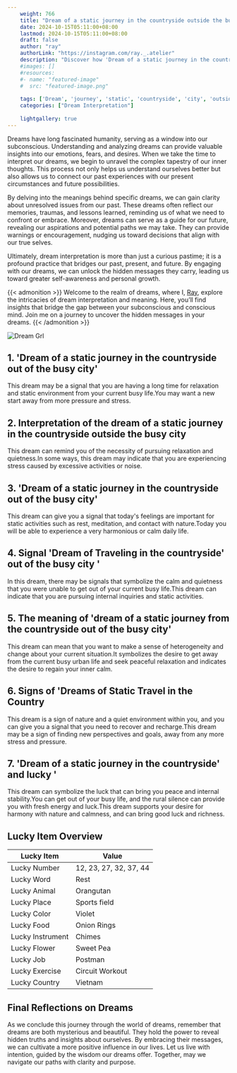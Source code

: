 ```yaml
---
    weight: 766
    title: "Dream of a static journey in the countryside outside the busy city"  # Assuming 'title' column exists
    date: 2024-10-15T05:11:00+08:00
    lastmod: 2024-10-15T05:11:00+08:00
    draft: false
    author: "ray"
    authorLink: "https://instagram.com/ray._.atelier"
    description: "Discover how 'Dream of a static journey in the countryside outside the busy city' can interpret your future and uncover its significant meanings in your life."
    #images: []
    #resources:
    #- name: "featured-image"
    #  src: "featured-image.png"
    
    tags: ['Dream', 'journey', 'static', 'countryside', 'city', 'outside', 'busy']
    categories: ["Dream Interpretation"]
    
    lightgallery: true
---
```

    
Dreams have long fascinated humanity, serving as a window into our subconscious. Understanding and analyzing dreams can provide valuable insights into our emotions, fears, and desires. When we take the time to interpret our dreams, we begin to unravel the complex tapestry of our inner thoughts. This process not only helps us understand ourselves better but also allows us to connect our past experiences with our present circumstances and future possibilities.

By delving into the meanings behind specific dreams, we can gain clarity about unresolved issues from our past. These dreams often reflect our memories, traumas, and lessons learned, reminding us of what we need to confront or embrace. Moreover, dreams can serve as a guide for our future, revealing our aspirations and potential paths we may take. They can provide warnings or encouragement, nudging us toward decisions that align with our true selves.

Ultimately, dream interpretation is more than just a curious pastime; it is a profound practice that bridges our past, present, and future. By engaging with our dreams, we can unlock the hidden messages they carry, leading us toward greater self-awareness and personal growth.

{{< admonition >}}
Welcome to the realm of dreams, where I, [Ray](https://instagram.com/ray._.atelier), explore the intricacies of dream interpretation and meaning. Here, you’ll find insights that bridge the gap between your subconscious and conscious mind. Join me on a journey to uncover the hidden messages in your dreams.
{{< /admonition >}}

![Dream Grl](https://cdn.pixabay.com/photo/2017/11/02/03/35/gothic-2910057_1280.jpg "Dream Grl")

## 1. 'Dream of a static journey in the countryside out of the busy city'
This dream may be a signal that you are having a long time for relaxation and static environment from your current busy life.You may want a new start away from more pressure and stress.

## 2. Interpretation of the dream of a static journey in the countryside outside the busy city
This dream can remind you of the necessity of pursuing relaxation and quietness.In some ways, this dream may indicate that you are experiencing stress caused by excessive activities or noise.

## 3. 'Dream of a static journey in the countryside out of the busy city'
This dream can give you a signal that today's feelings are important for static activities such as rest, meditation, and contact with nature.Today you will be able to experience a very harmonious or calm daily life.

## 4. Signal 'Dream of Traveling in the countryside' out of the busy city '
In this dream, there may be signals that symbolize the calm and quietness that you were unable to get out of your current busy life.This dream can indicate that you are pursuing internal inquiries and static activities.

## 5. The meaning of 'dream of a static journey from the countryside out of the busy city'
This dream can mean that you want to make a sense of heterogeneity and change about your current situation.It symbolizes the desire to get away from the current busy urban life and seek peaceful relaxation and indicates the desire to regain your inner calm.

## 6. Signs of 'Dreams of Static Travel in the Country
This dream is a sign of nature and a quiet environment within you, and you can give you a signal that you need to recover and recharge.This dream may be a sign of finding new perspectives and goals, away from any more stress and pressure.

## 7. 'Dream of a static journey in the countryside' and lucky '
This dream can symbolize the luck that can bring you peace and internal stability.You can get out of your busy life, and the rural silence can provide you with fresh energy and luck.This dream supports your desire for harmony with nature and calmness, and can bring good luck and richness.

## Lucky Item Overview
| Lucky Item          | Value              |
|---------------|--------------------|
| Lucky Number        | 12, 23, 27, 32, 37, 44  |
| Lucky Word          | Rest |
| Lucky Animal        | Orangutan |
| Lucky Place         | Sports field     |
| Lucky Color         | Violet     |
| Lucky Food          | Onion Rings      |
| Lucky Instrument    | Chimes |
| Lucky Flower        | Sweet Pea    |
| Lucky Job           | Postman       |
| Lucky Exercise      | Circuit Workout  |
| Lucky Country       | Vietnam    |


##  Final Reflections on Dreams

As we conclude this journey through the world of dreams, remember that dreams are both mysterious and beautiful. They hold the power to reveal hidden truths and insights about ourselves. By embracing their messages, we can cultivate a more positive influence in our lives. Let us live with intention, guided by the wisdom our dreams offer. Together, may we navigate our paths with clarity and purpose.
